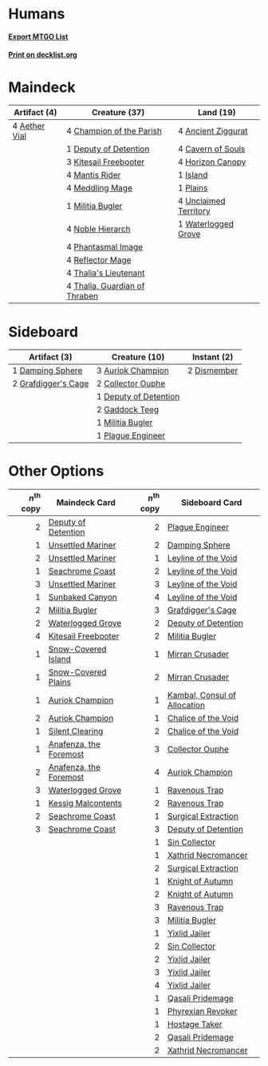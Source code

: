 # Humans

#### [Export MTGO List](../collection/Humans/Humans.txt)
#### [Print on decklist.org](http://decklist.org/?deckmain=4%09Aether%20Vial%0A4%09Ancient%20Ziggurat%0A4%09Cavern%20of%20Souls%0A4%09Champion%20of%20the%20Parish%0A1%09Deputy%20of%20Detention%0A4%09Horizon%20Canopy%0A1%09Island%0A3%09Kitesail%20Freebooter%0A4%09Mantis%20Rider%0A4%09Meddling%20Mage%0A1%09Militia%20Bugler%0A4%09Noble%20Hierarch%0A4%09Phantasmal%20Image%0A1%09Plains%0A4%09Reflector%20Mage%0A4%09Thalia's%20Lieutenant%0A4%09Thalia,%20Guardian%20of%20Thraben%0A4%09Unclaimed%20Territory%0A1%09Waterlogged%20Grove&deckside=3%09Auriok%20Champion%0A2%09Collector%20Ouphe%0A1%09Damping%20Sphere%0A1%09Deputy%20of%20Detention%0A2%09Dismember%0A2%09Gaddock%20Teeg%0A2%09Grafdigger's%20Cage%0A1%09Militia%20Bugler%0A1%09Plague%20Engineer)
# Maindeck

|                                     Artifact (4)                                      |                                             Creature (37)                                              |                                           Land (19)                                            |
|---------------------------------------------------------------------------------------|--------------------------------------------------------------------------------------------------------|------------------------------------------------------------------------------------------------|
|4 [Aether Vial](http://gatherer.wizards.com/Pages/Card/Details.aspx?multiverseid=48146)|4 [Champion of the Parish](http://gatherer.wizards.com/Pages/Card/Details.aspx?multiverseid=409580)     |4 [Ancient Ziggurat](http://gatherer.wizards.com/Pages/Card/Details.aspx?multiverseid=189271)   |
|                                                                                       |1 [Deputy of Detention](http://gatherer.wizards.com/Pages/Card/Details.aspx?multiverseid=457309)        |4 [Cavern of Souls](http://gatherer.wizards.com/Pages/Card/Details.aspx?multiverseid=278058)    |
|                                                                                       |3 [Kitesail Freebooter](http://gatherer.wizards.com/Pages/Card/Details.aspx?multiverseid=435264)        |4 [Horizon Canopy](http://gatherer.wizards.com/Pages/Card/Details.aspx?multiverseid=409571)     |
|                                                                                       |4 [Mantis Rider](http://gatherer.wizards.com/Pages/Card/Details.aspx?multiverseid=386589)               |1 [Island](http://gatherer.wizards.com/Pages/Card/Details.aspx?multiverseid=439857)             |
|                                                                                       |4 [Meddling Mage](http://gatherer.wizards.com/Pages/Card/Details.aspx?multiverseid=179547)              |1 [Plains](http://gatherer.wizards.com/Pages/Card/Details.aspx?multiverseid=439856)             |
|                                                                                       |1 [Militia Bugler](http://gatherer.wizards.com/Pages/Card/Details.aspx?multiverseid=447165)             |4 [Unclaimed Territory](http://gatherer.wizards.com/Pages/Card/Details.aspx?multiverseid=435419)|
|                                                                                       |4 [Noble Hierarch](http://gatherer.wizards.com/Pages/Card/Details.aspx?multiverseid=179434)             |1 [Waterlogged Grove](http://gatherer.wizards.com/Pages/Card/Details.aspx?multiverseid=464198)  |
|                                                                                       |4 [Phantasmal Image](http://gatherer.wizards.com/Pages/Card/Details.aspx?multiverseid=220099)           |                                                                                                |
|                                                                                       |4 [Reflector Mage](http://gatherer.wizards.com/Pages/Card/Details.aspx?multiverseid=407667)             |                                                                                                |
|                                                                                       |4 [Thalia's Lieutenant](http://gatherer.wizards.com/Pages/Card/Details.aspx?multiverseid=409783)        |                                                                                                |
|                                                                                       |4 [Thalia, Guardian of Thraben](http://gatherer.wizards.com/Pages/Card/Details.aspx?multiverseid=442025)|                                                                                                |


# Sideboard

|                                         Artifact (3)                                         |                                         Creature (10)                                          |                                     Instant (2)                                      |
|----------------------------------------------------------------------------------------------|------------------------------------------------------------------------------------------------|--------------------------------------------------------------------------------------|
|1 [Damping Sphere](http://gatherer.wizards.com/Pages/Card/Details.aspx?multiverseid=443101)   |3 [Auriok Champion](http://gatherer.wizards.com/Pages/Card/Details.aspx?multiverseid=72921)     |2 [Dismember](http://gatherer.wizards.com/Pages/Card/Details.aspx?multiverseid=382182)|
|2 [Grafdigger's Cage](http://gatherer.wizards.com/Pages/Card/Details.aspx?multiverseid=278452)|2 [Collector Ouphe](http://gatherer.wizards.com/Pages/Card/Details.aspx?multiverseid=464107)    |                                                                                      |
|                                                                                              |1 [Deputy of Detention](http://gatherer.wizards.com/Pages/Card/Details.aspx?multiverseid=457309)|                                                                                      |
|                                                                                              |2 [Gaddock Teeg](http://gatherer.wizards.com/Pages/Card/Details.aspx?multiverseid=140188)       |                                                                                      |
|                                                                                              |1 [Militia Bugler](http://gatherer.wizards.com/Pages/Card/Details.aspx?multiverseid=447165)     |                                                                                      |
|                                                                                              |1 [Plague Engineer](http://gatherer.wizards.com/Pages/Card/Details.aspx?multiverseid=464049)    |                                                                                      |


# Other Options

|*n*<sup>th</sup> copy|                                          Maindeck Card                                          |*n*<sup>th</sup> copy|                                            Sideboard Card                                             |
|--------------------:|-------------------------------------------------------------------------------------------------|--------------------:|-------------------------------------------------------------------------------------------------------|
|                    2|[Deputy of Detention](http://gatherer.wizards.com/Pages/Card/Details.aspx?multiverseid=457309)   |                    2|[Plague Engineer](http://gatherer.wizards.com/Pages/Card/Details.aspx?multiverseid=464049)             |
|                    1|[Unsettled Mariner](http://gatherer.wizards.com/Pages/Card/Details.aspx?multiverseid=464165)     |                    2|[Damping Sphere](http://gatherer.wizards.com/Pages/Card/Details.aspx?multiverseid=443101)              |
|                    2|[Unsettled Mariner](http://gatherer.wizards.com/Pages/Card/Details.aspx?multiverseid=464165)     |                    1|[Leyline of the Void](http://gatherer.wizards.com/Pages/Card/Details.aspx?multiverseid=107682)         |
|                    1|[Seachrome Coast](http://gatherer.wizards.com/Pages/Card/Details.aspx?multiverseid=209399)       |                    2|[Leyline of the Void](http://gatherer.wizards.com/Pages/Card/Details.aspx?multiverseid=107682)         |
|                    3|[Unsettled Mariner](http://gatherer.wizards.com/Pages/Card/Details.aspx?multiverseid=464165)     |                    3|[Leyline of the Void](http://gatherer.wizards.com/Pages/Card/Details.aspx?multiverseid=107682)         |
|                    1|[Sunbaked Canyon](http://gatherer.wizards.com/Pages/Card/Details.aspx?multiverseid=464196)       |                    4|[Leyline of the Void](http://gatherer.wizards.com/Pages/Card/Details.aspx?multiverseid=107682)         |
|                    2|[Militia Bugler](http://gatherer.wizards.com/Pages/Card/Details.aspx?multiverseid=447165)        |                    3|[Grafdigger's Cage](http://gatherer.wizards.com/Pages/Card/Details.aspx?multiverseid=278452)           |
|                    2|[Waterlogged Grove](http://gatherer.wizards.com/Pages/Card/Details.aspx?multiverseid=464198)     |                    2|[Deputy of Detention](http://gatherer.wizards.com/Pages/Card/Details.aspx?multiverseid=457309)         |
|                    4|[Kitesail Freebooter](http://gatherer.wizards.com/Pages/Card/Details.aspx?multiverseid=435264)   |                    2|[Militia Bugler](http://gatherer.wizards.com/Pages/Card/Details.aspx?multiverseid=447165)              |
|                    1|[Snow-Covered Island](http://gatherer.wizards.com/Pages/Card/Details.aspx?multiverseid=121130)   |                    1|[Mirran Crusader](http://gatherer.wizards.com/Pages/Card/Details.aspx?multiverseid=213802)             |
|                    1|[Snow-Covered Plains](http://gatherer.wizards.com/Pages/Card/Details.aspx?multiverseid=121267)   |                    2|[Mirran Crusader](http://gatherer.wizards.com/Pages/Card/Details.aspx?multiverseid=213802)             |
|                    1|[Auriok Champion](http://gatherer.wizards.com/Pages/Card/Details.aspx?multiverseid=72921)        |                    1|[Kambal, Consul of Allocation](http://gatherer.wizards.com/Pages/Card/Details.aspx?multiverseid=417756)|
|                    2|[Auriok Champion](http://gatherer.wizards.com/Pages/Card/Details.aspx?multiverseid=72921)        |                    1|[Chalice of the Void](http://gatherer.wizards.com/Pages/Card/Details.aspx?multiverseid=442211)         |
|                    1|[Silent Clearing](http://gatherer.wizards.com/Pages/Card/Details.aspx?multiverseid=464195)       |                    2|[Chalice of the Void](http://gatherer.wizards.com/Pages/Card/Details.aspx?multiverseid=442211)         |
|                    1|[Anafenza, the Foremost](http://gatherer.wizards.com/Pages/Card/Details.aspx?multiverseid=386476)|                    3|[Collector Ouphe](http://gatherer.wizards.com/Pages/Card/Details.aspx?multiverseid=464107)             |
|                    2|[Anafenza, the Foremost](http://gatherer.wizards.com/Pages/Card/Details.aspx?multiverseid=386476)|                    4|[Auriok Champion](http://gatherer.wizards.com/Pages/Card/Details.aspx?multiverseid=72921)              |
|                    3|[Waterlogged Grove](http://gatherer.wizards.com/Pages/Card/Details.aspx?multiverseid=464198)     |                    1|[Ravenous Trap](http://gatherer.wizards.com/Pages/Card/Details.aspx?multiverseid=197537)               |
|                    1|[Kessig Malcontents](http://gatherer.wizards.com/Pages/Card/Details.aspx?multiverseid=240114)    |                    2|[Ravenous Trap](http://gatherer.wizards.com/Pages/Card/Details.aspx?multiverseid=197537)               |
|                    2|[Seachrome Coast](http://gatherer.wizards.com/Pages/Card/Details.aspx?multiverseid=209399)       |                    1|[Surgical Extraction](http://gatherer.wizards.com/Pages/Card/Details.aspx?multiverseid=397706)         |
|                    3|[Seachrome Coast](http://gatherer.wizards.com/Pages/Card/Details.aspx?multiverseid=209399)       |                    3|[Deputy of Detention](http://gatherer.wizards.com/Pages/Card/Details.aspx?multiverseid=457309)         |
|                     |                                                                                                 |                    1|[Sin Collector](http://gatherer.wizards.com/Pages/Card/Details.aspx?multiverseid=368968)               |
|                     |                                                                                                 |                    1|[Xathrid Necromancer](http://gatherer.wizards.com/Pages/Card/Details.aspx?multiverseid=370619)         |
|                     |                                                                                                 |                    2|[Surgical Extraction](http://gatherer.wizards.com/Pages/Card/Details.aspx?multiverseid=397706)         |
|                     |                                                                                                 |                    1|[Knight of Autumn](http://gatherer.wizards.com/Pages/Card/Details.aspx?multiverseid=452933)            |
|                     |                                                                                                 |                    2|[Knight of Autumn](http://gatherer.wizards.com/Pages/Card/Details.aspx?multiverseid=452933)            |
|                     |                                                                                                 |                    3|[Ravenous Trap](http://gatherer.wizards.com/Pages/Card/Details.aspx?multiverseid=197537)               |
|                     |                                                                                                 |                    3|[Militia Bugler](http://gatherer.wizards.com/Pages/Card/Details.aspx?multiverseid=447165)              |
|                     |                                                                                                 |                    1|[Yixlid Jailer](http://gatherer.wizards.com/Pages/Card/Details.aspx?multiverseid=130702)               |
|                     |                                                                                                 |                    2|[Sin Collector](http://gatherer.wizards.com/Pages/Card/Details.aspx?multiverseid=368968)               |
|                     |                                                                                                 |                    2|[Yixlid Jailer](http://gatherer.wizards.com/Pages/Card/Details.aspx?multiverseid=130702)               |
|                     |                                                                                                 |                    3|[Yixlid Jailer](http://gatherer.wizards.com/Pages/Card/Details.aspx?multiverseid=130702)               |
|                     |                                                                                                 |                    4|[Yixlid Jailer](http://gatherer.wizards.com/Pages/Card/Details.aspx?multiverseid=130702)               |
|                     |                                                                                                 |                    1|[Qasali Pridemage](http://gatherer.wizards.com/Pages/Card/Details.aspx?multiverseid=179556)            |
|                     |                                                                                                 |                    1|[Phyrexian Revoker](http://gatherer.wizards.com/Pages/Card/Details.aspx?multiverseid=383343)           |
|                     |                                                                                                 |                    1|[Hostage Taker](http://gatherer.wizards.com/Pages/Card/Details.aspx?multiverseid=435379)               |
|                     |                                                                                                 |                    2|[Qasali Pridemage](http://gatherer.wizards.com/Pages/Card/Details.aspx?multiverseid=179556)            |
|                     |                                                                                                 |                    2|[Xathrid Necromancer](http://gatherer.wizards.com/Pages/Card/Details.aspx?multiverseid=370619)         |

